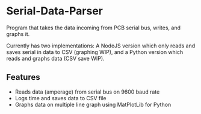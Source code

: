 # Serial-Data-Parser
Program that takes the data incoming from PCB serial bus, writes, and graphs it.

Currently has two implementations: A NodeJS version which only reads and saves serial in data to CSV (graphing WIP), and a Python version which reads and graphs data (CSV save WIP). 

## Features
- Reads data (amperage) from serial bus on 9600 baud rate
- Logs time and saves data to CSV file 
- Graphs data on multiple line graph using MatPlotLib for Python
